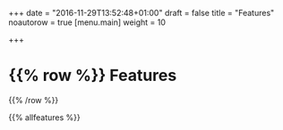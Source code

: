 +++
date = "2016-11-29T13:52:48+01:00"
draft = false
title = "Features"
noautorow = true
[menu.main]
    weight = 10

+++

{{% row %}}
Features
========
{{% /row %}}

{{% allfeatures %}}
